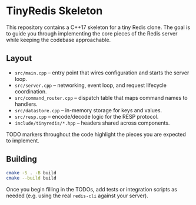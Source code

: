 # TinyRedis Skeleton

This repository contains a C++17 skeleton for a tiny Redis clone. The goal is to guide you through implementing the core pieces of the Redis server while keeping the codebase approachable.

## Layout

- `src/main.cpp` – entry point that wires configuration and starts the server loop.
- `src/server.cpp` – networking, event loop, and request lifecycle coordination.
- `src/command_router.cpp` – dispatch table that maps command names to handlers.
- `src/datastore.cpp` – in-memory storage for keys and values.
- `src/resp.cpp` – encode/decode logic for the RESP protocol.
- `include/tinyredis/*.hpp` – headers shared across components.

TODO markers throughout the code highlight the pieces you are expected to implement.

## Building

```bash
cmake -S . -B build
cmake --build build
```

Once you begin filling in the TODOs, add tests or integration scripts as needed (e.g. using the real `redis-cli` against your server).
